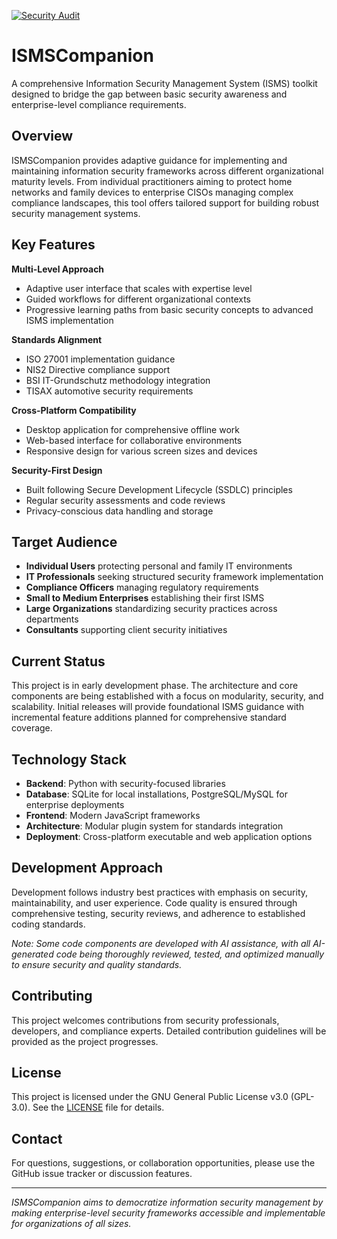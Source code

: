 [![Security Audit](https://github.com/Manuel-Wiesner/ismscompanion/actions/workflows/push-lint-security.yml/badge.svg)](https://github.com/Manuel-Wiesner/ismscompanion/actions/workflows/push-lint-security.yml)

# ISMSCompanion

A comprehensive Information Security Management System (ISMS) toolkit designed to bridge the gap between basic security awareness and enterprise-level compliance requirements.

## Overview

ISMSCompanion provides adaptive guidance for implementing and maintaining information security frameworks across different organizational maturity levels. From individual practitioners aiming to protect home networks and family devices to enterprise CISOs managing complex compliance landscapes, this tool offers tailored support for building robust security management systems.

## Key Features

**Multi-Level Approach**

- Adaptive user interface that scales with expertise level
- Guided workflows for different organizational contexts
- Progressive learning paths from basic security concepts to advanced ISMS implementation

**Standards Alignment**

- ISO 27001 implementation guidance
- NIS2 Directive compliance support
- BSI IT-Grundschutz methodology integration
- TISAX automotive security requirements

**Cross-Platform Compatibility**

- Desktop application for comprehensive offline work
- Web-based interface for collaborative environments
- Responsive design for various screen sizes and devices

**Security-First Design**

- Built following Secure Development Lifecycle (SSDLC) principles
- Regular security assessments and code reviews
- Privacy-conscious data handling and storage

## Target Audience

- **Individual Users** protecting personal and family IT environments
- **IT Professionals** seeking structured security framework implementation
- **Compliance Officers** managing regulatory requirements
- **Small to Medium Enterprises** establishing their first ISMS
- **Large Organizations** standardizing security practices across departments
- **Consultants** supporting client security initiatives

## Current Status

This project is in early development phase. The architecture and core components are being established with a focus on modularity, security, and scalability. Initial releases will provide foundational ISMS guidance with incremental feature additions planned for comprehensive standard coverage.

## Technology Stack

- **Backend**: Python with security-focused libraries
- **Database**: SQLite for local installations, PostgreSQL/MySQL for enterprise deployments
- **Frontend**: Modern JavaScript frameworks
- **Architecture**: Modular plugin system for standards integration
- **Deployment**: Cross-platform executable and web application options

## Development Approach

Development follows industry best practices with emphasis on security, maintainability, and user experience. Code quality is ensured through comprehensive testing, security reviews, and adherence to established coding standards.

_Note: Some code components are developed with AI assistance, with all AI-generated code being thoroughly reviewed, tested, and optimized manually to ensure security and quality standards._

## Contributing

This project welcomes contributions from security professionals, developers, and compliance experts. Detailed contribution guidelines will be provided as the project progresses.

## License

This project is licensed under the GNU General Public License v3.0 (GPL-3.0). See the [LICENSE](LICENSE) file for details.

## Contact

For questions, suggestions, or collaboration opportunities, please use the GitHub issue tracker or discussion features.

---

_ISMSCompanion aims to democratize information security management by making enterprise-level security frameworks accessible and implementable for organizations of all sizes._
